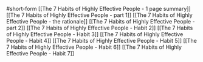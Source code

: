 #short-form 
[[The 7 Habits of Highly Effective People - 1 page summary]]
[[The 7 Habits of Highly Effective People - part 1]]
[[The 7 Habits of Highly Effective People - the rationale]]
[[The 7 Habits of Highly Effective People - part 2]]
[[The 7 Habits of Highly Effective People - Habit 2]]
[[The 7 Habits of Highly Effective People - Habit 3]]
[[The 7 Habits of Highly Effective People - Habit 4]]
[[The 7 Habits of Highly Effective People - Habit 5]]
[[The 7 Habits of Highly Effective People - Habit 6]]
[[The 7 Habits of Highly Effective People - Habit 7]]
